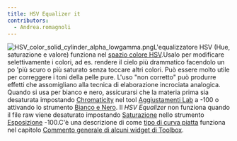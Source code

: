 ```yaml
---
title: HSV Equalizer it
contributors:
  - Andrea.romagnoli
---
```


![](HSV_color_solid_cylinder_alpha_lowgamma.png "HSV_color_solid_cylinder_alpha_lowgamma.png")L'equalizzatore
HSV (Hue, saturazione e valore) funziona nel [spazio colore
HSV](https://en.wikipedia.org/wiki/HSL_and_HSV).Usalo per modificare
selettivamente i colori, ad es. rendere il cielo più drammatico
facendolo un po 'più scuro o più saturato senza toccare altri colori.
Può essere molto utile per correggere i toni della pelle pure. L'uso
"non corretto" può produrre effetti che assomigliano alla tecnica di
elaborazione incrociata analogica. Quando si usa per bianco e nero,
assicurarsi che la materia prima sia desaturata impostando
[Chromaticity](lab_adjustments/it#chromaticity) nel tool
[Aggiustamenti Lab](lab_adjustments/it) a -100 o attivando lo
strumento [Bianco e Nero](black-and-white/it). Il *HSV
Equalizer* non funziona quando il file raw viene desaturato impostando
[Saturazione](exposure_#_saturation) nello strumento
[Esposizione](esposizione) -100.C'è una descrizione di come
[tipo di curva
piatta](General_Comments_About_Some_Toolbox_Widgets/it#The_Flat_Curve.md)
funziona nel capitolo [Commento generale di alcuni widget di
Toolbox](General_Comments_About_Some_Toolbox_Widgets/it.md).
